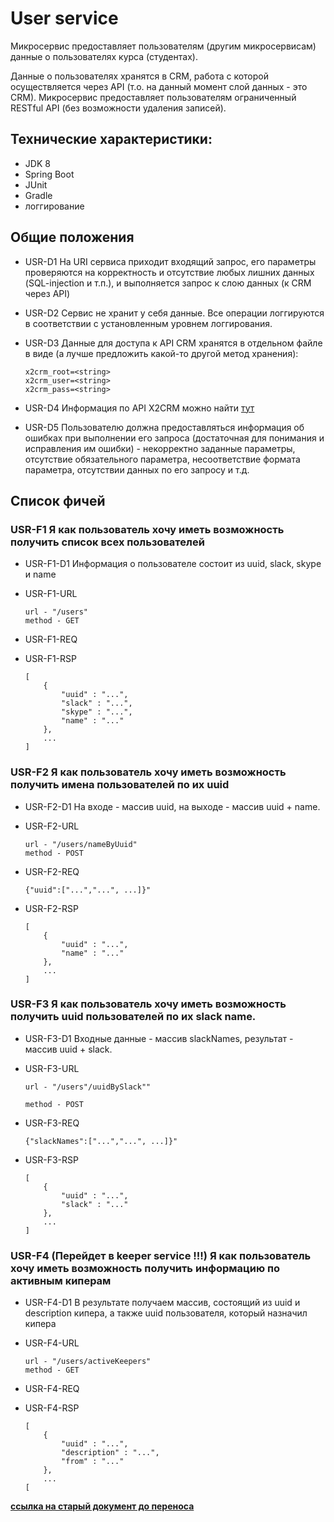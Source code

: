 # User service

Микросервис предоставляет пользователям (другим микросервисам) данные о пользователях курса (студентах). 

Данные о пользователях хранятся в CRM, работа с которой осуществляется через API (т.о. на данный момент слой данных - это CRM). Микросервис предоставляет пользователям ограниченный RESTful API (без возможности удаления записей).


## Технические характеристики:

* JDK 8
* Spring Boot
* JUnit
* Gradle
* логгирование


## Общие положения

* USR-D1 На URI сервиса приходит входящий запрос, его параметры проверяются на корректность и отсутствие любых лишних данных (SQL-injection и т.п.), и выполняется запрос к слою данных (к CRM через API)

* USR-D2 Сервис не хранит у себя данные. Все операции логгируются в соответствии с установленным уровнем логгирования.

* USR-D3 Данные для доступа к API CRM хранятся в отдельном файле в виде (а лучше предложить какой-то другой метод хранения):
    ```
    x2crm_root=<string>
    x2crm_user=<string>
    x2crm_pass=<string>
    ```
* USR-D4 Информация по API X2CRM можно найти [тут](http://wiki.x2crm.com/wiki/REST_API_Reference)

* USR-D5 Пользователю должна предоставляться информация об ошибках при выполнении его запроса (достаточная для понимания и исправления им ошибки) - некорректно заданные параметры, отсутствие обязательного параметра, несоответствие формата параметра, отсутствии данных по его запросу и т.д.

## Список фичей

### USR-F1 Я как пользователь хочу иметь возможность получить список всех пользователей

* USR-F1-D1 Информация о пользователе состоит из uuid, slack, skype и name

* USR-F1-URL

    ```
    url - "/users"
    method - GET
    ```

* USR-F1-REQ

* USR-F1-RSP

    ```
    [
        {
            "uuid" : "...",
            "slack" : "...",
            "skype" : "...",
            "name" : "..."
        },
        ...
    ]    
    ```

### USR-F2 Я как пользователь хочу иметь возможность получить имена пользователей по их uuid

* USR-F2-D1 На входе - массив uuid, на выходе - массив uuid + name.

* USR-F2-URL

    ```
    url - "/users/nameByUuid"
    method - POST
    ```

* USR-F2-REQ

    ```
    {"uuid":["...","...", ...]}"
    ```

* USR-F2-RSP

    ```
    [
        {
            "uuid" : "...",
            "name" : "..."
        },
        ...
    ]
    ```

### USR-F3 Я как пользователь хочу иметь возможность получить uuid пользователей по их slack name.

* USR-F3-D1 Входные данные - массив slackNames, результат - массив uuid + slack.

* USR-F3-URL

    ```
    url - "/users"/uuidBySlack""

    method - POST
    ```

* USR-F3-REQ

    ```
    {"slackNames":["...","...", ...]}"
    ```

* USR-F3-RSP

    ```
    [
        {
            "uuid" : "...",
            "slack" : "..."
        },
        ...
    ]
    ```

### USR-F4 (Перейдет в keeper service !!!) Я как пользователь хочу иметь возможность получить информацию по активным киперам

* USR-F4-D1 В результате получаем массив, состоящий из uuid и description кипера, 
а также uuid пользователя, который назначил кипера 

* USR-F4-URL

    ```
    url - "/users/activeKeepers"
    method - GET
    ```

* USR-F4-REQ

* USR-F4-RSP

    ```
    [
        {
            "uuid" : "...",
            "description" : "...",
            "from" : "..."
        },
        ...
    [
    ```

**[ссылка на старый документ до переноса](https://docs.google.com/document/d/1jfcEau0nIv3gAy8kBsyyAa37PzYUlL2RfjFocVYx5BQ/edit)**
